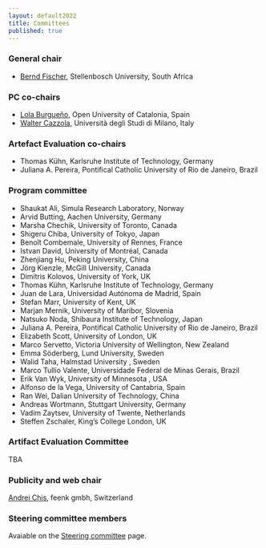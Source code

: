 ```yaml
---
layout: default2022
title: Committees
published: true
---
```


### General chair

* [Bernd Fischer](http://www.cs.sun.ac.za/~bfischer), Stellenbosch University, South Africa

### PC co-chairs

* [Lola Burgueño](https://som-research.uoc.edu/lburgueno), Open University of Catalonia, Spain
* [Walter Cazzola](http://cazzola.di.unimi.it), Università degli Studi di Milano, Italy

### Artefact Evaluation co-chairs

* Thomas Kühn, Karlsruhe Institute of Technology, Germany
* Juliana A. Pereira, Pontifical Catholic University of Rio de Janeiro, Brazil


### Program committee

* Shaukat Ali, Simula Research Laboratory, Norway
* Arvid Butting, Aachen University, Germany
* Marsha Chechik, University of Toronto, Canada
* Shigeru Chiba, University of Tokyo, Japan
* Benoît Combemale, University of Rennes, France
* Istvan David, University of Montréal, Canada
* Zhenjiang Hu, Peking University, China
* Jörg Kienzle, McGill University, Canada
* Dimitris Kolovos, University of York, UK
* Thomas Kühn, Karlsruhe Institute of Technology, Germany
* Juan de Lara, Universidad Autónoma de Madrid, Spain
* Stefan Marr, University of Kent, UK
* Marjan Mernik, University of Maribor, Slovenia
* Natsuko Noda, Shibaura Institute of Technology, Japan
* Juliana A. Pereira, Pontifical Catholic University of Rio de Janeiro, Brazil
* Elizabeth Scott, University of London, UK
* Marco Servetto, Victoria University of Wellington, New Zealand
* Emma Söderberg, Lund University, Sweden
* Walid Taha, Halmstad University , Sweden
* Marco Tullio Valente, Universidade Federal de Minas Gerais, Brazil
* Erik Van Wyk, University of Minnesota , USA
* Alfonso de la Vega, University of Cantabria, Spain
* Ran Wei, Dalian University of Technology, China
* Andreas Wortmann, Stuttgart University, Germany
* Vadim Zaytsev, University of Twente, Netherlands
* Steffen Zschaler, King’s College London, UK

### Artifact Evaluation Committee

TBA

### Publicity and web chair

[Andrei Chis](https://twitter.com/Chis_Andrei), feenk gmbh, Switzerland

### Steering committee members

Avaiable on the [Steering committee](https://www.sleconf.org/sc/) page.
